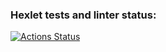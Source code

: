 ### Hexlet tests and linter status:
[![Actions Status](https://github.com/Pavel-Kr/python-project-83/actions/workflows/hexlet-check.yml/badge.svg)](https://github.com/Pavel-Kr/python-project-83/actions)